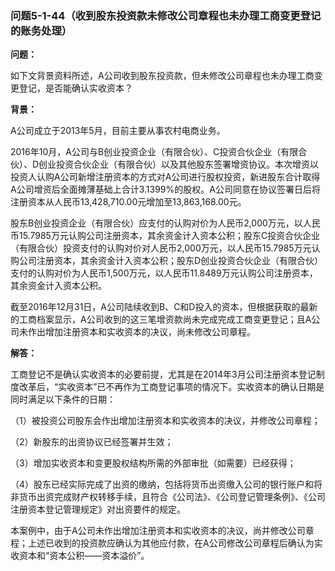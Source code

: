 ### 问题5-1-44（收到股东投资款未修改公司章程也未办理工商变更登记的账务处理）

**问题：**

如下文背景资料所述，A公司收到股东投资款，但未修改公司章程也未办理工商变更登记，是否能确认实收资本？

**背景：**

A公司成立于2013年5月，目前主要从事农村电商业务。

2016年10月，A公司与B创业投资企业（有限合伙）、C投资合伙企业（有限合伙）、D创业投资合伙企业（有限合伙）以及其他股东签署增资协议。本次增资以投资人认购A公司新增注册资本的方式对A公司进行股权投资，新进股东合计取得A公司增资后全面摊薄基础上合计3.1399%的股权。A公司同意在协议签署日后将注册资本从人民币13,428,710.00元增加至13,863,168.00元。

股东B创业投资企业（有限合伙）应支付的认购对价为人民币2,000万元，以人民币15.7985万元认购公司注册资本，其余资金计入资本公积；股东C投资合伙企业（有限合伙）投资支付的认购对价对人民币2,000万元，以人民币15.7985万元认购公司注册资本，其余资金计入资本公积；股东D创业投资合伙企业（有限合伙）支付的认购对价为人民币1,500万元，以人民币11.8489万元认购公司注册资本，其余资金计入资本公积。

截至2016年12月31日，A公司陆续收到B、C和D投入的资本，但根据获取的最新的工商档案显示，A公司收到的这三笔增资款尚未完成完成工商变更登记；且A公司未作出增加注册资本和实收资本的决议，尚未修改公司章程。

**解答：**

工商登记不是确认实收资本的必要前提，尤其是在2014年3月公司注册资本登记制度改革后，“实收资本”已不再作为工商登记事项的情况下。实收资本的确认日期是同时满足以下条件的日期：

（1）被投资公司股东会作出增加注册资本和实收资本的决议，并修改公司章程；

（2）新股东的出资协议已经签署并生效；

（3）增加实收资本和变更股权结构所需的外部审批（如需要）已经获得；

（4）股东已经实际完成了出资的缴纳，包括将货币出资缴入公司的银行账户和将非货币出资完成财产权转移手续，且符合《公司法》、《公司登记管理条例》、《公司注册资本登记管理规定》对出资要件的规定。

本案例中，由于A公司未作出增加注册资本和实收资本的决议，尚并修改公司章程；上述已收到的投资款应确认为其他应付款，在A公司修改公司章程后确认为实收资本和“资本公积——资本溢价”。